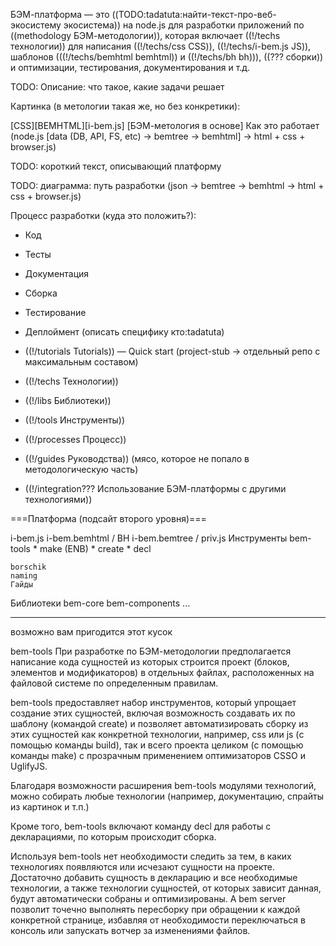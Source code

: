 БЭМ-платформа — это ((TODO:tadatuta:найти-текст-про-веб-экосистему экосистема)) на node.js для разработки приложений по ((methodology БЭМ-методологии)), которая включает ((!/techs технологии)) для написания ((!/techs/css CSS)), ((!/techs/i-bem.js JS)), шаблонов (((!/techs/bemhtml bemhtml)) и ((!/techs/bh bh))), ((??? сборки)) и оптимизации, тестирования, документирования и т.д.

TODO: Описание: что такое, какие задачи решает

Картинка (в метологии такая же, но без конкретики):

[CSS][BEMHTML][i-bem.js]
[БЭМ-метология в основе]
Как это работает (node.js [data (DB, API, FS, etc) -> bemtree -> bemhtml] -> html + css + browser.js)

TODO: короткий текст, описывающий платформу

TODO: диаграмма: путь разработки (json -> bemtree -> bemhtml -> html + css + browser.js)

Процесс разработки (куда это положить?):
  * Код
  * Тесты
  * Документация
  * Сборка
  * Тестирование
  * Деплоймент (описать специфику кто:tadatuta)

  * ((!/tutorials Tutorials)) — Quick start (project-stub -> отдельный репо с максимальным составом)
  * ((!/techs Технологии))
  * ((!/libs Библиотеки))
  * ((!/tools Инструменты))
  * ((!/processes Процесс))
  * ((!/guides Руководства)) (мясо, которое не попало в методологическую часть)
  * ((!/integration??? Использование БЭМ-платформы с другими технологиями))

===Платформа (подсайт второго уровня)===

i-bem.js
i-bem.bemhtml / BH
i-bem.bemtree / priv.js
Инструменты
    bem-tools
        * make (ENB)
        * create
        * decl

    borschik
    naming
    Гайды

Библиотеки
    bem-core
    bem-components
    ...

-------------------------------------------------------
возможно вам пригодится этот кусок

bem-tools
При разработке по БЭМ-методологии предполагается написание кода сущностей из которых строится проект (блоков, элементов и модификаторов) в отдельных файлах, расположенных на файловой системе по определенным правилам.

bem-tools предоставляет набор инструментов, который упрощает создание этих сущностей, включая возможность создавать их по шаблону (командой create) и позволяет автоматизировать сборку из этих сущностей как конкретной технологии, например, css или js (с помощью команды build), так и всего проекта целиком (с помощью команды make) с прозрачным применением оптимизаторов CSSO и UglifyJS.

Благодаря возможности расширения bem-tools модулями технологий, можно собирать любые технологии (например, документацию, спрайты из картинок и т.п.)

Кроме того, bem-tools включают команду decl для работы с декларациями, по которым происходит сборка.

Используя bem-tools нет необходимости следить за тем, в каких технологиях появляются или исчезают сущности на проекте. Достаточно добавить сущность в декларацию и все необходимые технологии, а также технологии сущностей, от которых зависит данная, будут автоматически собраны и оптимизированы. А bem server позволит точечно выполнять пересборку при обращении к каждой конкретной странице, избавляя от необходимости переключаться в консоль или запускать вотчер за изменениями файлов.

